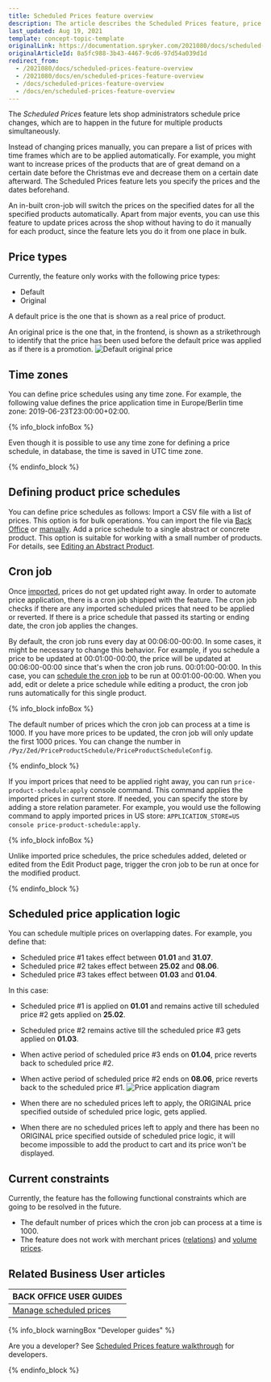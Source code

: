 ```yaml
---
title: Scheduled Prices feature overview
description: The article describes the Scheduled Prices feature, price types, time zones, and the way scheduled prices can be created.
last_updated: Aug 19, 2021
template: concept-topic-template
originalLink: https://documentation.spryker.com/2021080/docs/scheduled-prices-feature-overview
originalArticleId: 8a5fc988-3b43-4467-9cd6-97d54a039d1d
redirect_from:
  - /2021080/docs/scheduled-prices-feature-overview
  - /2021080/docs/en/scheduled-prices-feature-overview
  - /docs/scheduled-prices-feature-overview
  - /docs/en/scheduled-prices-feature-overview
---
```


The _Scheduled Prices_ feature lets shop administrators schedule price changes, which are to happen in the future for multiple products simultaneously.

Instead of changing prices manually, you can prepare a list of prices with time frames which are to be applied automatically. For example, you might want to increase prices of the products that are of great demand on a certain date before the Christmas eve and decrease them on a certain date afterward. The Scheduled Prices feature lets you specify the prices and the dates beforehand.

An in-built cron-job will switch the prices on the specified dates for all the specified products automatically. Apart from major events, you can use this feature to update prices across the shop without having to do it manually for each product, since the feature lets you do it from one place in bulk.

## Price types

Currently, the feature only works with the following price types:
* Default
* Original

A default price is the one that is shown as a real price of product.

An original price is the one that, in the frontend, is shown as a strikethrough to identify that the price has been used before the default price was applied as if there is a promotion.
![Default original price](https://spryker.s3.eu-central-1.amazonaws.com/docs/Features/Price/Scheduled+Prices/Scheduled+Prices+Feature+Overview/default-original-price.png)

## Time zones

You can define price schedules using any time zone. For example, the following value defines the price application time in Europe/Berlin time zone: 2019-06-23T23:00:00+02:00.

{% info_block infoBox %}

Even though it is possible to use any time zone for defining a price schedule, in database, the time is saved in UTC time zone.

{% endinfo_block %}

## Defining product price schedules

You can define price schedules as follows:
Import a CSV file with a list of prices. This option is for bulk operations. You can import the file via [Back Office](/docs/scos/user/back-office-user-guides/{{page.version}}/catalog/scheduled-prices/creating-scheduled-prices.html) or [manually](/docs/scos/dev/data-import/{{page.version}}/data-import-categories/catalog-setup/pricing/file-details-product-price-schedule.csv.html).
Add a price schedule to a single abstract or concrete product. This option is suitable for working with a small number of products. For details, see [Editing an Abstract Product](/docs/scos/user/back-office-user-guides/{{page.version}}/catalog/products/manage-abstract-products/editing-abstract-products.html).

## Cron job

Once [imported](/docs/scos/user/back-office-user-guides/{{page.version}}/catalog/scheduled-prices/creating-scheduled-prices.html), prices do not get updated right away. In order to automate price application, there is a cron job shipped with the feature. The cron job checks if there are any imported scheduled prices that need to be applied or reverted. If there is a price schedule that passed its starting or ending date, the cron job applies the changes.

By default, the cron job runs every day at 00:06:00-00:00. In some cases, it might be necessary to change this behavior. For example, if you schedule a price to be updated at 00:01:00-00:00, the price will be updated at 00:06:00-00:00 since that's when the cron job runs. 00:01:00-00:00. In this case, you can [schedule the cron job](/docs/scos/dev/tutorials-and-howtos/howtos/feature-howtos/howto-schedule-cron-job-for-scheduled-prices.html) to be run at 00:01:00-00:00. When you add, edit or delete a price schedule while editing a product, the cron job runs automatically for this single product.

{% info_block infoBox %}

The default number of prices which the cron job can process at a time is 1000. If you have more prices to be updated, the cron job will only update the first 1000 prices. You can change the number in `/Pyz/Zed/PriceProductSchedule/PriceProductScheduleConfig`.

{% endinfo_block %}

If you import prices that need to be applied right away, you can run `price-product-schedule:apply` console command. This command applies the imported prices in current store. If needed, you can specify the store by adding a store relation parameter. For example, you would use the following command to apply imported prices in US store: `APPLICATION_STORE=US console price-product-schedule:apply`.

{% info_block infoBox %}

Unlike imported price schedules, the price schedules added, deleted or edited from the Edit Product page, trigger the cron job to be run at once for the modified product.

{% endinfo_block %}

## Scheduled price application logic

You can schedule multiple prices on overlapping dates. For example, you define that:
* Scheduled price #1 takes effect between <b>01.01</b> and <b>31.07</b>.
* Scheduled price #2 takes effect between <b>25.02</b> and <b>08.06</b>.
* Scheduled price #3 takes effect between <b>01.03</b> and <b>01.04</b>.

In this case:
* Scheduled price #1 is applied on <b>01.01</b> and remains active till scheduled price #2 gets applied on <b>25.02</b>.
* Scheduled price #2 remains active till the scheduled price #3 gets applied on <b>01.03</b>.
* When active period of scheduled price #3 ends on <b>01.04</b>, price reverts back to scheduled price #2.
* When active period of scheduled price #2 ends on <b>08.06</b>, price reverts back to the scheduled price #1.
![Price application diagram](https://spryker.s3.eu-central-1.amazonaws.com/docs/Features/Price/Scheduled+Prices/Scheduled+Prices+Feature+Overview/price-application-diagram.png)

* When there are no scheduled prices left to apply, the ORIGINAL price specified outside of scheduled price logic, gets applied.
* When there are no scheduled prices left to apply and there has been no ORIGINAL price specified outside of scheduled price logic, it will become impossible to add the product to cart and its price won't be displayed.

## Current constraints

Currently, the feature has the following functional constraints which are going to be resolved in the future.

* The default number of prices which the cron job can process at a time is 1000.
* The feature does not work with merchant prices ([relations](/docs/scos/user/features/{{page.version}}/merchant-b2b-contracts-feature-overview.html)) and [volume prices](/docs/scos/user/features/{{page.version}}/prices-feature-overview/volume-prices-overview.html).

## Related Business User articles

|BACK OFFICE USER GUIDES|
|---|
| [Manage scheduled prices](/docs/scos/user/back-office-user-guides/{{page.version}}/catalog/scheduled-prices/creating-scheduled-prices.html)  |

{% info_block warningBox "Developer guides" %}

Are you a developer? See [Scheduled Prices feature walkthrough](/docs/scos/dev/feature-walkthroughs/{{page.version}}/scheduled-prices-feature-walkthrough.html) for developers.

{% endinfo_block %}
